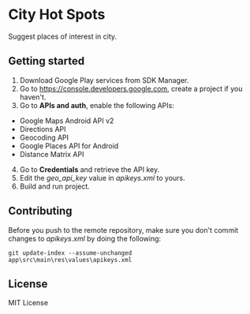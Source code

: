 # City Hot Spots #

Suggest places of interest in city.

## Getting started

1. Download Google Play services from SDK Manager.
2. Go to https://console.developers.google.com, create a project if you haven't.
3. Go to **APIs and auth**, enable the following APIs:
  * Google Maps Android API v2
  * Directions API
  * Geocoding API
  * Google Places API for Android
  * Distance Matrix API
4. Go to **Credentials** and retrieve the API key.
5. Edit the *geo_api_key* value in *apikeys.xml* to yours.
6. Build and run project.

## Contributing

Before you push to the remote repository, make sure you don't commit changes to *apikeys.xml* by doing the following:

```
git update-index --assume-unchanged app\src\main\res\values\apikeys.xml
```

## License

MIT License